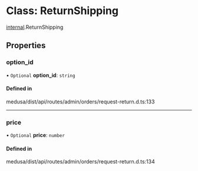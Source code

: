 # Class: ReturnShipping

[internal](../modules/internal-14.md).ReturnShipping

## Properties

### option\_id

• `Optional` **option\_id**: `string`

#### Defined in

medusa/dist/api/routes/admin/orders/request-return.d.ts:133

___

### price

• `Optional` **price**: `number`

#### Defined in

medusa/dist/api/routes/admin/orders/request-return.d.ts:134
